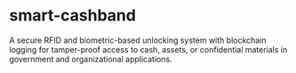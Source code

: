 # smart-cashband
A secure RFID and biometric-based unlocking system with blockchain logging for tamper-proof access to cash, assets, or confidential materials in government and organizational applications.
